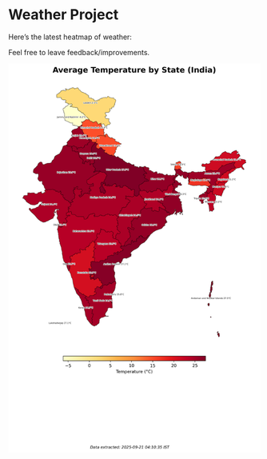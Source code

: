 # Weather Project

Here’s the latest heatmap of weather:

Feel free to leave feedback/improvements.

![India Heatmap](docs/assets/india_heatmap.png?v=CF2D65)
